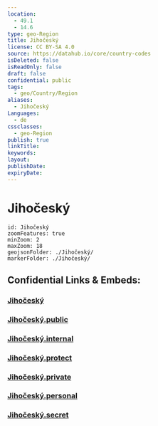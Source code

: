 ```yaml
---
location:
  - 49.1
  - 14.6
type: geo-Region
title: Jihočeský
license: CC BY-SA 4.0
source: https://datahub.io/core/country-codes
isDeleted: false
isReadOnly: false
draft: false
confidential: public
tags:
  - geo/Country/Region
aliases:
  - Jihočeský
Languages:
  - de
cssclasses:
  - geo-Region
publish: true
linkTitle:
keywords:
layout:
publishDate:
expiryDate:
---
```


# Jihočeský

```leaflet
id: Jihočeský
zoomFeatures: true 
minZoom: 2 
maxZoom: 18
geojsonFolder: ./Jihočeský/
markerFolder: ./Jihočeský/
```


## Confidential Links & Embeds: 

### [Jihočeský](/_Standards/Earth/Continent/Europe/Europe~Central/Czech_Republic/regions~Czech_Republic/Jihočeský.md) 

### [Jihočeský.public](/_public/Earth/Continent/Europe/Europe~Central/Czech_Republic/regions~Czech_Republic/Jihočeský.public.md) 

### [Jihočeský.internal](/_internal/Earth/Continent/Europe/Europe~Central/Czech_Republic/regions~Czech_Republic/Jihočeský.internal.md) 

### [Jihočeský.protect](/_protect/Earth/Continent/Europe/Europe~Central/Czech_Republic/regions~Czech_Republic/Jihočeský.protect.md) 

### [Jihočeský.private](/_private/Earth/Continent/Europe/Europe~Central/Czech_Republic/regions~Czech_Republic/Jihočeský.private.md) 

### [Jihočeský.personal](/_personal/Earth/Continent/Europe/Europe~Central/Czech_Republic/regions~Czech_Republic/Jihočeský.personal.md) 

### [Jihočeský.secret](/_secret/Earth/Continent/Europe/Europe~Central/Czech_Republic/regions~Czech_Republic/Jihočeský.secret.md)

